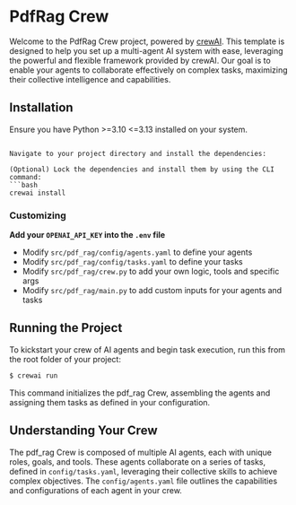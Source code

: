 # PdfRag Crew

Welcome to the PdfRag Crew project, powered by [crewAI](https://crewai.com). This template is designed to help you set up a multi-agent AI system with ease, leveraging the powerful and flexible framework provided by crewAI. Our goal is to enable your agents to collaborate effectively on complex tasks, maximizing their collective intelligence and capabilities.

## Installation

Ensure you have Python >=3.10 <=3.13 installed on your system. 


```

Navigate to your project directory and install the dependencies:

(Optional) Lock the dependencies and install them by using the CLI command:
```bash
crewai install
```
### Customizing

**Add your `OPENAI_API_KEY` into the `.env` file**

- Modify `src/pdf_rag/config/agents.yaml` to define your agents
- Modify `src/pdf_rag/config/tasks.yaml` to define your tasks
- Modify `src/pdf_rag/crew.py` to add your own logic, tools and specific args
- Modify `src/pdf_rag/main.py` to add custom inputs for your agents and tasks

## Running the Project

To kickstart your crew of AI agents and begin task execution, run this from the root folder of your project:

```bash
$ crewai run
```

This command initializes the pdf_rag Crew, assembling the agents and assigning them tasks as defined in your configuration.



## Understanding Your Crew

The pdf_rag Crew is composed of multiple AI agents, each with unique roles, goals, and tools. These agents collaborate on a series of tasks, defined in `config/tasks.yaml`, leveraging their collective skills to achieve complex objectives. The `config/agents.yaml` file outlines the capabilities and configurations of each agent in your crew.

